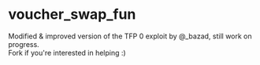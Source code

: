 # voucher_swap_fun
Modified &amp; improved version of the TFP 0 exploit by @_bazad, still work on progress. <br>
Fork if you're interested in helping :)
